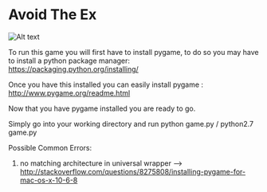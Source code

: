 # Avoid The Ex
![Alt text](/welcomeScreen.jpg?raw=true "Optional Title")

To run this game you will first have to install pygame, to do so you may have to install a python package manager: https://packaging.python.org/installing/ 

Once you have this installed you can easily install pygame : http://www.pygame.org/readme.html

Now that you have pygame installed you are ready to go.

Simply go into your working directory and run python game.py / python2.7 game.py 

Possible Common Errors:

1) no matching architecture in universal wrapper
  --> http://stackoverflow.com/questions/8275808/installing-pygame-for-mac-os-x-10-6-8
  

